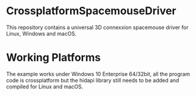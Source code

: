 # CrossplatformSpacemouseDriver
This repository contains a universal 3D connexxion spacemouse driver for Linux, Windows and macOS.


# Working Platforms
The example works under Windows 10 Enterprise 64/32bit, all the program code is crossplatform but the hidapi library still needs to be added and compiled for Linux and macOS.
